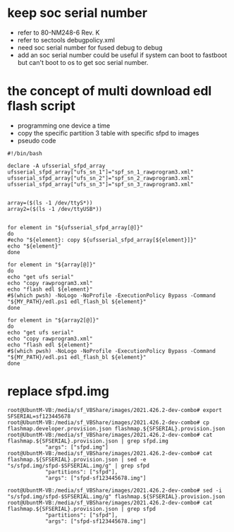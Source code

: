 # keep soc serial number
- refer to 80-NM248-6 Rev. K
- refer to sectools debugpolicy.xml
- need soc serial number for fused debug to debug
- add an soc serial number could be useful if system can boot to fastboot but can't boot to os to get soc serial number.


# the concept of multi download edl flash script
  - programming one device a time
  - copy the specific partition 3 table with specific sfpd to images
  - pseudo code
```
#!/bin/bash
			
declare -A ufsserial_sfpd_array
ufsserial_sfpd_array["ufs_sn_1"]="spf_sn_1_rawprogram3.xml"
ufsserial_sfpd_array["ufs_sn_2"]="spf_sn_2_rawprogram3.xml"
ufsserial_sfpd_array["ufs_sn_3"]="spf_sn_3_rawprogram3.xml"


array=($(ls -1 /dev/ttyS*))
array2=($(ls -1 /dev/ttyUSB*))


for element in "${ufsserial_sfpd_array[@]}"
do
#echo "${element}: copy ${ufsserial_sfpd_array[${element}]}"
echo "${element}"
done

for element in "${array[@]}"
do
echo "get ufs serial"
echo "copy rawprogram3.xml"
echo "flash edl ${element}"
#$(which pwsh) -NoLogo -NoProfile -ExecutionPolicy Bypass -Command "${MY_PATH}/edl.ps1 edl_flash_bl ${element}"
done

for element in "${array2[@]}"
do
echo "get ufs serial"
echo "copy rawprogram3.xml"
echo "flash edl ${element}"
#$(which pwsh) -NoLogo -NoProfile -ExecutionPolicy Bypass -Command "${MY_PATH}/edl.ps1 edl_flash_bl ${element}"
done

```

# replace sfpd.img
```
root@UbuntM-VB:/media/sf_VBShare/images/2021.426.2-dev-combo# export SFSERIAL=sf123445678
root@UbuntM-VB:/media/sf_VBShare/images/2021.426.2-dev-combo# cp flashmap.developer.provision.json flashmap.${SFSERIAL}.provision.json
root@UbuntM-VB:/media/sf_VBShare/images/2021.426.2-dev-combo# cat flashmap.${SFSERIAL}.provision.json | grep sfpd.img
            "args": ["sfpd.img"]
root@UbuntM-VB:/media/sf_VBShare/images/2021.426.2-dev-combo# cat flashmap.${SFSERIAL}.provision.json | sed -e "s/sfpd.img/sfpd-$SFSERIAL.img/g" | grep sfpd
            "partitions": ["sfpd"],
            "args": ["sfpd-sf123445678.img"]

root@UbuntM-VB:/media/sf_VBShare/images/2021.426.2-dev-combo# sed -i "s/sfpd.img/sfpd-$SFSERIAL.img/g" flashmap.${SFSERIAL}.provision.json
root@UbuntM-VB:/media/sf_VBShare/images/2021.426.2-dev-combo# cat flashmap.${SFSERIAL}.provision.json | grep sfpd
            "partitions": ["sfpd"],
            "args": ["sfpd-sf123445678.img"]


```

